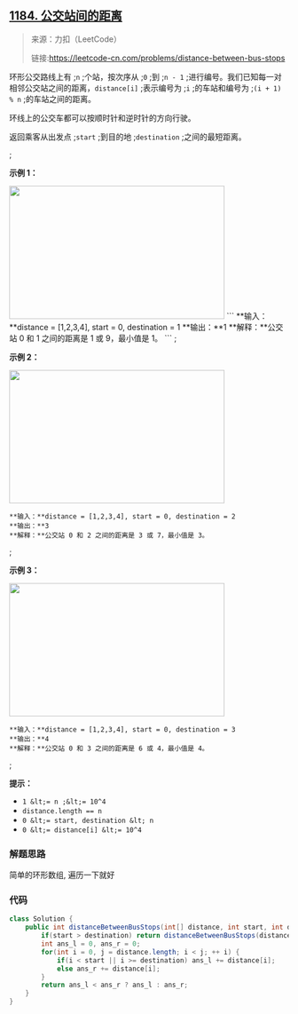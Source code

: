 ## [1184. 公交站间的距离](https://leetcode-cn.com/problems/distance-between-bus-stops)

>来源：力扣（LeetCode）
>
>链接:https://leetcode-cn.com/problems/distance-between-bus-stops

环形公交路线上有 ;`n` ;个站，按次序从 ;`0` ;到 ;`n - 1` ;进行编号。我们已知每一对相邻公交站之间的距离，`distance[i]` ;表示编号为 ;`i` ;的车站和编号为 ;`(i + 1) % n` ;的车站之间的距离。

环线上的公交车都可以按顺时针和逆时针的方向行驶。

返回乘客从出发点 ;`start` ;到目的地 ;`destination` ;之间的最短距离。

 ;

**示例 1：**

<img alt="" src="https://assets.leetcode-cn.com/aliyun-lc-upload/uploads/2019/09/08/untitled-diagram-1.jpg" style="height: 240px; width: 388px;">
```
**输入：**distance = [1,2,3,4], start = 0, destination = 1
**输出：**1
**解释：**公交站 0 和 1 之间的距离是 1 或 9，最小值是 1。
```
 ;

**示例 2：**

<img alt="" src="https://assets.leetcode-cn.com/aliyun-lc-upload/uploads/2019/09/08/untitled-diagram-1-1.jpg" style="height: 240px; width: 388px;">

```
**输入：**distance = [1,2,3,4], start = 0, destination = 2
**输出：**3
**解释：**公交站 0 和 2 之间的距离是 3 或 7，最小值是 3。
```
 ;

**示例 3：**

<img alt="" src="https://assets.leetcode-cn.com/aliyun-lc-upload/uploads/2019/09/08/untitled-diagram-1-2.jpg" style="height: 240px; width: 388px;">

```
**输入：**distance = [1,2,3,4], start = 0, destination = 3
**输出：**4
**解释：**公交站 0 和 3 之间的距离是 6 或 4，最小值是 4。
```
 ;

**提示：**

- `1 &lt;= n ;&lt;= 10^4`
- `distance.length == n`
- `0 &lt;= start, destination &lt; n`
- `0 &lt;= distance[i] &lt;= 10^4`

### 解题思路

简单的环形数组, 遍历一下就好

### 代码

```java
class Solution {
    public int distanceBetweenBusStops(int[] distance, int start, int destination) {
        if(start > destination) return distanceBetweenBusStops(distance, destination, start); 
        int ans_l = 0, ans_r = 0;
        for(int i = 0, j = distance.length; i < j; ++ i) {
            if(i < start || i >= destination) ans_l += distance[i];
            else ans_r += distance[i];
        }
        return ans_l < ans_r ? ans_l : ans_r;
    }
}
```
